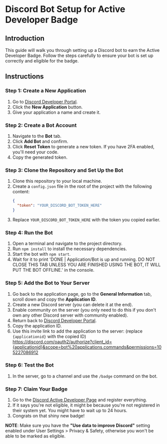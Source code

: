 
# Discord Bot Setup for Active Developer Badge

## Introduction

This guide will walk you through setting up a Discord bot to earn the Active Developer Badge. Follow the steps carefully to ensure your bot is set up correctly and eligible for the badge.

## Instructions

### Step 1: Create a New Application

1. Go to [Discord Developer Portal](https://discord.com/developers/applications).
2. Click the **New Application** button.
3. Give your application a name and create it.

### Step 2: Create a Bot Account

1. Navigate to the **Bot** tab.
2. Click **Add Bot** and confirm.
3. Click **Reset Token** to generate a new token. If you have 2FA enabled, you'll need your code.
4. Copy the generated token.

### Step 3: Clone the Repository and Set Up the Bot

1. Clone this repository to your local machine.
2. Create a `config.json` file in the root of the project with the following content:
   ```json
   {
     "token": "YOUR_DISCORD_BOT_TOKEN_HERE"
   }
   ```
3. Replace `YOUR_DISCORD_BOT_TOKEN_HERE` with the token you copied earlier.

### Step 4: Run the Bot

1. Open a terminal and navigate to the project directory.
2. Run `npm install` to install the necessary dependencies.
3. Start the bot with `npm start`.
4. Wait for it to print 'DONE | Application/Bot is up and running. DO NOT CLOSE THIS TAB UNLESS YOU ARE FINISHED USING THE BOT, IT WILL PUT THE BOT OFFLINE.' in the console.

### Step 5: Add the Bot to Your Server

1. Go back to the application page, go to the **General Information** tab, scroll down and copy the **Application ID**.
2. Create a new Discord server (you can delete it at the end).
3. Enable community on the server (you only need to do this if you don't own any other Discord server with community enabled).
4. Return back to [Discord Developer Portal](https://discord.com/developers/applications).
5. Copy the application ID.
6. Use this invite link to add the application to the server: (replace `{applicationid}` with the copied ID) https://discord.com/oauth2/authorize?client_id={applicationid}&scope=bot%20applications.commands&permissions=105227086912

### Step 6: Test the Bot

1. In the server, go to a channel and use the `/badge` command on the bot.

### Step 7: Claim Your Badge

1. Go to the [Discord Active Developer Page](https://discord.com/developers/active-developer) and register everything.
2. If it says you're not eligible, it might be because you're not registered in their system yet. You might have to wait up to 24 hours.
3. Congrats on that shiny new badge!

**NOTE**: Make sure you have the **"Use data to improve Discord"** setting enabled under User Settings > Privacy & Safety, otherwise you won't be able to be marked as eligible.
